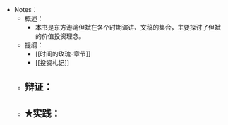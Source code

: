 - Notes：
	- 概述：
		- 本书是东方港湾但斌在各个时期演讲、文稿的集合，主要探讨了但斌的价值投资理念。
	- 提纲：
		- [[时间的玫瑰-章节]]
		- [[投资札记]]
	- 辩证：
		-
	- ✭实践：
		-